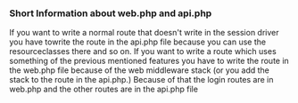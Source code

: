 ### Short Information about web.php and api.php

If you want to write a normal route that doesn't write in the session driver you have towrite the route in the api.php file because you can use the resourceclasses there and so on.
If you want to write a route which uses something of the previous mentioned features you have to write the route in the web.php file because of the web middleware stack (or you add the stack to the route in the api.php.)
Because of that the login routes are in web.php and the other routes are in the api.php file
